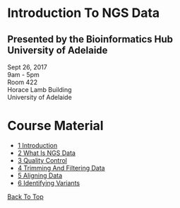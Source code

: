 # Introduction To NGS Data

## Presented by the Bioinformatics Hub <br> University of Adelaide

Sept 26, 2017  
9am - 5pm  
Room 422  
Horace Lamb Building  
University of Adelaide

# Course Material

- [1 Introduction](notes/Introduction)
- [2 What Is NGS Data](notes/raw_data)
- [3 Quality Control](notes/qc)
- [4 Trimming And Filtering Data](notes/filtering_sequence)
- [5 Aligning Data](notes/alignment)
- [6 Identifying Variants](notes/variant_Calling)


[Back To Top](#introduction-to-ngs-data)

